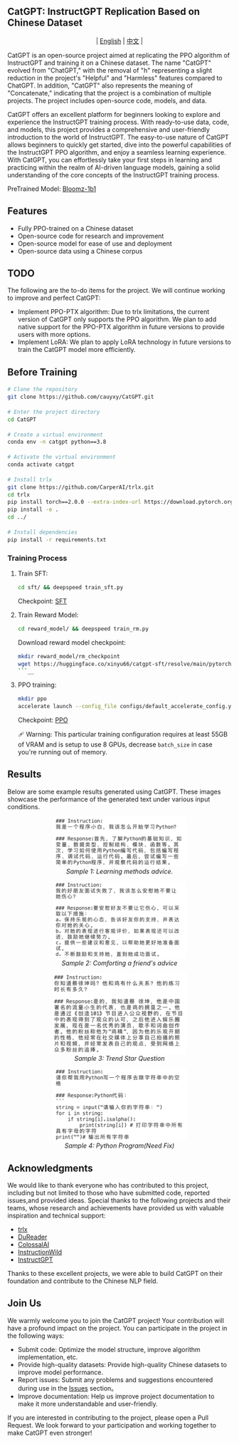 ## CatGPT: InstructGPT Replication Based on Chinese Dataset
<div id="top" align="center">

   | [English](README.md) | [中文](README-zh.md) |
</div>

CatGPT is an open-source project aimed at replicating the PPO algorithm of InstructGPT and training it on a Chinese dataset. The name "CatGPT" evolved from "ChatGPT," with the removal of "h" representing a slight reduction in the project's "Helpful" and "Harmless" features compared to ChatGPT. In addition, "CatGPT" also represents the meaning of "Concatenate," indicating that the project is a combination of multiple projects. The project includes open-source code, models, and data.

CatGPT offers an excellent platform for beginners looking to explore and experience the InstructGPT training process. With ready-to-use data, code, and models, this project provides a comprehensive and user-friendly introduction to the world of InstructGPT. The easy-to-use nature of CatGPT allows beginners to quickly get started, dive into the powerful capabilities of the InstructGPT PPO algorithm, and enjoy a seamless learning experience. With CatGPT, you can effortlessly take your first steps in learning and practicing within the realm of AI-driven language models, gaining a solid understanding of the core concepts of the InstructGPT training process.

PreTrained Model: [Bloomz-1b1](https://huggingface.co/bigscience/bloomz-1b1)

## Features
- Fully PPO-trained on a Chinese dataset
- Open-source code for research and improvement
- Open-source model for ease of use and deployment
- Open-source data using a Chinese corpus

## TODO

The following are the to-do items for the project. We will continue working to improve and perfect CatGPT:

- Implement PPO-PTX algorithm: Due to trlx limitations, the current version of CatGPT only supports the PPO algorithm. We plan to add native support for the PPO-PTX algorithm in future versions to provide users with more options.
- Implement LoRA: We plan to apply LoRA technology in future versions to train the CatGPT model more efficiently.


## Before Training

```bash
# Clone the repository
git clone https://github.com/cauyxy/CatGPT.git

# Enter the project directory
cd CatGPT

# Create a virtual environment
conda env -n catgpt python==3.8

# Activate the virtual environment
conda activate catgpt

# Install trlx
git clone https://github.com/CarperAI/trlx.git
cd trlx
pip install torch==2.0.0 --extra-index-url https://download.pytorch.org/whl/cu116 # for cuda
pip install -e .
cd ../

# Install dependencies
pip install -r requirements.txt
```

### Training Process

1. Train SFT:
    ```bash
    cd sft/ && deepspeed train_sft.py
    ```
    Checkpoint: [SFT](https://huggingface.co/xinyu66/catgpt_sft)

2. Train Reward Model:
    ```bash
    cd reward_model/ && deepspeed train_rm.py
    ```
    Download reward model checkpoint:
    ```bash
    mkdir reward_model/rm_checkpoint
    wget https://huggingface.co/xinyu66/catgpt-sft/resolve/main/pytorch_model.bin -O reward_model/rm_checkpoint/pytorch_model.bin
    ```__

3. PPO training:
    ```bash
    mkdir ppo
    accelerate launch --config_file configs/default_accelerate_config.yaml trlx_ppo.py
    ```
    Checkpoint: [PPO](https://huggingface.co/xinyu66/catgpt_ppo)

    🩹 Warning: This particular training configuration requires at least 55GB of VRAM and is setup to use 8 GPUs, decrease `batch_size` in case you're running out of memory.


## Results

Below are some example results generated using CatGPT. These images showcase the performance of the generated text under various input conditions.

<p align="center">
  <img src="images/sample1.jpeg" alt="Sample 1" width="300" /><br>
  <em>Sample 1: Learning methods advice.</em>
</p>

<p align="center">
  <img src="images/sample2.jpeg" alt="Sample 2" width="300" /><br>
  <em>Sample 2: Comforting a friend's advice</em>
</p>

<p align="center">
  <img src="images/sample3.jpeg" alt="Sample 3" width="300" /><br>
  <em>Sample 3: Trend Star Question</em>
</p>

<p align="center">
  <img src="images/sample4.jpeg" alt="Sample 3" width="300" /><br>
  <em>Sample 4: Python Program(Need Fix)</em>
</p>

## Acknowledgments

We would like to thank everyone who has contributed to this project, including but not limited to those who have submitted code, reported issues,and provided ideas. Special thanks to the following projects and their teams, whose research and achievements have provided us with valuable inspiration and technical support:

- [trlx](https://github.com/CarperAI/trlx)
- [DuReader](https://github.com/baidu/DuReader.git)
- [ColossalAI](https://github.com/hpcaitech/ColossalAI.git)
- [InstructionWild](https://github.com/XueFuzhao/InstructionWild.git)
- [InstructGPT](https://arxiv.org/abs/2203.02155) 

Thanks to these excellent projects, we were able to build CatGPT on their foundation and contribute to the Chinese NLP field.

## Join Us

We warmly welcome you to join the CatGPT project! Your contribution will have a profound impact on the project. You can participate in the project in the following ways:

- Submit code: Optimize the model structure, improve algorithm implementation, etc.
- Provide high-quality datasets: Provide high-quality Chinese datasets to improve model performance.
- Report issues: Submit any problems and suggestions encountered during use in the  [Issues](https://github.com/cauyxy/CatGPT/issues) section。
- Improve documentation: Help us improve project documentation to make it more understandable and user-friendly.

If you are interested in contributing to the project, please open a Pull Request. We look forward to your participation and working together to make CatGPT even stronger!